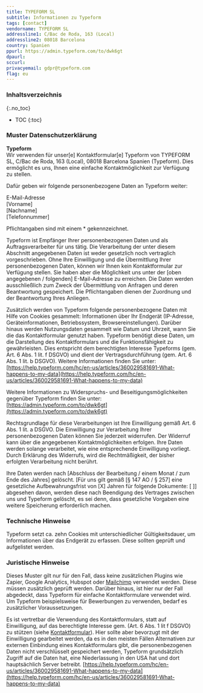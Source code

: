 ```yaml
---
title: TYPEFORM SL
subtitle: Informationen zu Typeform
tags: [contact]
vendorname: TYPEFORM SL
addressline1: C/Bac de Roda, 163 (Local)
addressline2: 08018 Barcelona
country: Spanien
ppurl: https://admin.typeform.com/to/dwk6gt
dpaurl:
sccurl:
privacyemail: gdpr@typeform.com
flag: eu
---
```

### Inhaltsverzeichnis
{:.no_toc}
* TOC
{:toc}

### Muster Datenschutzerklärung
**Typeform**  
Wir verwenden für unser[e] Kontaktformular[e] Typeform von TYPEFORM SL, C/Bac de Roda, 163 (Local), 08018 Barcelona Spanien (Typeform). Dies ermöglicht es uns, Ihnen eine einfache Kontaktmöglichkeit zur Verfügung zu stellen.

Dafür geben wir folgende personenbezogene Daten an Typeform weiter:

E-Mail-Adresse  
[Vorname]  
[Nachname]  
[Telefonnummer]

Pflichtangaben sind mit einem * gekennzeichnet.

Typeform ist Empfänger Ihrer personenbezogenen Daten und als Auftragsverarbeiter für uns tätig. Die Verarbeitung der unter diesem Abschnitt angegebenen Daten ist weder gesetzlich noch vertraglich vorgeschrieben. Ohne Ihre Einwilligung und die Übermittlung Ihrer personenbezogenen Daten, können wir Ihnen kein Kontaktformular zur Verfügung stellen. Sie haben aber die Möglichkeit uns unter der [oben angegebenen / folgenden] E-Mail-Adresse zu erreichen. Die Daten werden ausschließlich zum Zweck der Übermittlung von Anfragen und deren Beantwortung gespeichert. Die Pflichtangaben dienen der Zuordnung und der Beantwortung Ihres Anliegen.

Zusätzlich werden von Typeform folgende personenbezogene Daten mit Hilfe von Cookies gesammelt: Informationen über Ihr Endgerät (IP-Adresse, Geräteinformationen, Betriebssystem, Browsereinstellungen). Darüber hinaus werden Nutzungsdaten gesammelt wie Datum und Uhrzeit, wann Sie die das Kontaktformular genutzt haben. Typeform benötigt diese Daten, um die Darstellung des Kontaktformulars und die Funktionsfähigkeit zu gewährleisten. Dies entspricht dem berechtigten Interesse Typeforms (gem. Art. 6 Abs. 1 lit. f DSGVO) und dient der Vertragsdurchführung (gem. Art. 6 Abs. 1 lit. b DSGVO). Weitere Informationen finden Sie unter: [https://help.typeform.com/hc/en-us/articles/360029581691-What-happens-to-my-data](https://help.typeform.com/hc/en-us/articles/360029581691-What-happens-to-my-data)

Weitere Informationen zu Widerspruchs- und Beseitigungsmöglichkeiten gegenüber Typeform finden Sie unter: [https://admin.typeform.com/to/dwk6gt](https://admin.typeform.com/to/dwk6gt)

Rechtsgrundlage für diese Verarbeitungen ist Ihre Einwilligung gemäß Art. 6 Abs. 1 lit. a DSGVO. Die Einwilligung zur Verarbeitung Ihrer personenbezogenen Daten können Sie jederzeit widerrufen. Der Widerruf kann über die angegebenen Kontaktmöglichkeiten erfolgen. Ihre Daten werden solange verarbeitet, wie eine entsprechende Einwilligung vorliegt. Durch Erklärung des Widerrufs, wird die Rechtmäßigkeit, der bisher erfolgten Verarbeitung nicht berührt. 

Ihre Daten werden nach [Abschluss der Bearbeitung / einem Monat / zum Ende des Jahres] gelöscht. [Für uns gilt gemäß [§ 147 AO / § 257] eine gesetzliche Aufbewahrungsfrist von [X] Jahren für folgende Dokumente: [ ]] abgesehen davon, werden diese nach Beendigung des Vertrages zwischen uns und Typeform gelöscht, es sei denn, dass gesetzliche Vorgaben eine weitere Speicherung erforderlich machen.

### Technische Hinweise
Typeform setzt ca. zehn Cookies mit unterschiedlicher Gültigkeitsdauer, um Informationen über das Endgerät zu erfassen. Diese sollten geprüft und aufgelistet werden.

### Juristische Hinweise

Dieses Muster gilt nur für den Fall, dass keine zusätzlichen Plugins wie Zapier, Google Analytics, Hubspot oder [Mailchimp](https://opr.vc/docs/newsletter/mailchimp/) verwendet werden. Diese müssen zusätzlich geprüft werden. Darüber hinaus, ist hier nur der Fall abgedeckt, dass Typeform für einfache Kontaktformulare verwendet wird. Um Typeform beispielsweise für Bewerbungen zu verwenden, bedarf es zusätzlicher Voraussetzungen.

Es ist vertretbar die Verwendung des Kontaktformulars, statt auf Einwilligung, auf das berechtigte Interesse gem. (Art. 6 Abs. 1 lit f DSGVO) zu stützen (siehe [Kontaktformular](https://opr.vc/docs/kontakt/kontaktformular/)). Hier sollte aber bevorzugt mit der Einwilligung gearbeitet werden, da es in den meisten Fällen Alternativen zur externen Einbindung eines Kontaktformulars gibt, die personenbezogenen Daten nicht verschlüsselt gespeichert werden, Typeform grundsätzlich Zugriff auf die Daten hat, eine Niederlassung in den USA hat und dort hauptsächlich Server betreibt. [https://help.typeform.com/hc/en-us/articles/360029581691-What-happens-to-my-data](https://help.typeform.com/hc/en-us/articles/360029581691-What-happens-to-my-data)